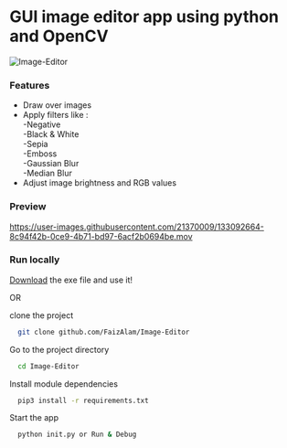# GUI image editor app using python and OpenCV
![Image-Editor](https://socialify.git.ci/FaizAlam/Image-Editor/image?description=1&descriptionEditable=simple%20GUI%20image%20editor%20app%20using%20python%20and%20OpenCV&font=Inter&language=1&owner=1&pattern=Plus&theme=Light)

### Features
<ul>
  <li>Draw over images </li>
  <li>Apply filters like :</li>
      -Negative<br>
      -Black & White<br>
      -Sepia<br>
      -Emboss<br>
      -Gaussian Blur<br>
      -Median Blur<br>
  <li>Adjust image brightness and RGB values</li>
</ul>

### Preview


https://user-images.githubusercontent.com/21370009/133092664-8c94f42b-0ce9-4b71-bd97-6acf2b0694be.mov


### Run locally 

<a href="https://ufile.io/cno0hksi" target="_blank">Download</a> the exe file and use it!

OR

clone the project

```bash
  git clone github.com/FaizAlam/Image-Editor
```

Go to the project directory

```bash
  cd Image-Editor
```

Install module dependencies

```bash
  pip3 install -r requirements.txt 
```

Start the app 

```bash
  python init.py or Run & Debug
  
```



